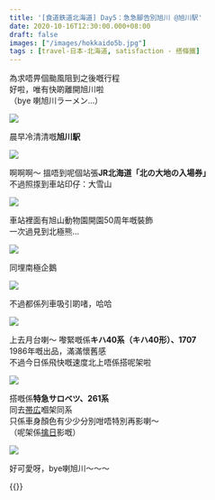 ```yaml
---
title: '[食道鉄道北海道] Day5：急急腳告別旭川 @旭川駅'
date: 2020-10-16T12:30:00.000+08:00
draft: false
images: ["/images/hokkaido5b.jpg"]
tags : [travel-日本-北海道, satisfaction - 搭條鐵]
---
```


為求唔畀個颱風阻到之後嘅行程  
好啦，唯有快啲離開旭川啦  
（bye 喇旭川ラーメン...）  
  
![](/images/hokkaido5b.jpg)

晨早冷清清嘅**旭川駅**  

![](/images/hokkaido5b1.jpg)

啊啊啊～ 搵唔到呢個站張**JR北海道「北の大地の入場券」**  
不過照揼到車站印仔：大雪山  

![](/images/hokkaido5b2.jpg)

車站裡面有旭山動物園開園50周年嘅裝飾  
一次過見到北極熊...  

![](/images/hokkaido5b3.jpg)

同埋南極企鵝  

![](/images/hokkaido5b4.jpg)

不過都係列車吸引啲啫，哈哈   

![](/images/hokkaido5b6.jpg)

上去月台喇～ 嚟緊嘅係**キハ40系（キハ40形）、1707**  
1986年嘅出品，滿滿懷舊感  
不過今日係飛快嘅速度北上唔係搭呢架啦  

![](/images/hokkaido4h4.jpg)

搭嘅係**特急サロベツ、261系**  
同去[帯広](https://hidie.net/hokkaido1c/)嗰架同系  
只係車身顏色有少少分別咁唔特別再影喇～  
（呢架係[擒日](https://hidie.net/hokkaido4h/)影嘅）  

![](/images/hokkaido5b7.jpg)
  
好可愛呀，bye喇旭川～～～  
  
  
  
{{<hokkaido>}}

